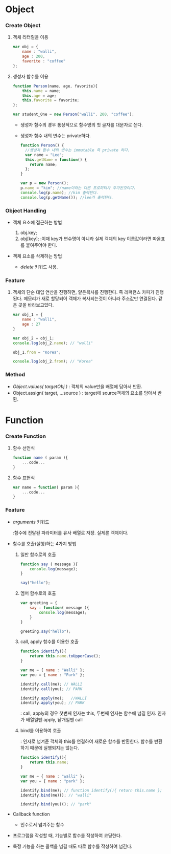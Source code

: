 # Object

 ### Create Object

 1. 객체 리터럴을 이용

    ```javascript
    var obj = {
        name : "walli",
        age : 200,
        favorite : "coffee"
    };
    ```

 2. 생성자 함수를 이용

    ```javascript
    function Person(name, age, favorite){
        this.name = name;
        this.age = age;
        this.favorite = favorite;
    };
    
    var student_One = new Person("walli", 200, "coffee"); 
    ```

    - 생성자 함수의 경우 통상적으로 함수명의 첫 글자를 대문자로 쓴다.

    - 생성자 함수 내의 변수는 private하다. 

      ```javascript
      function Person() {
        //생성자 함수 내의 변수는 immutable 즉 private 하다.
        var name = "Lee";
        this.getName = function() {
          return name;
        };
      }
      
      var p = new Person();
      p.name = "kim"; //name이라는 다른 프로퍼티가 추가된것이다.
      console.log(p.name); //kim 출력된다.
      console.log(p.getName()); //lee가 출력된다.
      ```



### Object Handling

 - 객체 요소에 접근하는 방법

   1. obj.key;
   2. obj[key];
      :이때 key가 변수명이 아니라 실제 객체의 key 이름값이라면 따옴표를 붙여주어야 한다.

 - 객체 요소를 삭제하는 방법

   - *delete* 키워드 사용.



### Feature

   1. 객체의 단순 대입 연산을 진행하면, 얕은복사를 진행한다. 즉 레퍼런스 카피가 진행된다. 메모리가 새로 할당되어 객체가 복사되는것이 아니라 주소값만 연결된다. 같은 곳을 바라보고있다.

      ```javascript
      var obj_1 = {
          name : "walli",
          age : 27
      }
      
      var obj_2 = obj_1;
      console.log(obj_2.name); // "walli"
      
      obj_1.from = "Korea";
      
      console.log(obj_2.from); // "Korea"
      ```



### Method

- *Object.values( targetObj )* : 객체의 value만을 배열에 담아서 반환.
- Object.assign( target, ...source ) : target에 source객체의 요소를 담아서 반환.






# Function

### Create Function

1. 함수 선언식

   ```javascript
   function name ( param ){
       ...code...
   }
   ```

2. 함수 표현식

   ```javascript
   var name = function( param ){
       ...code...
   }
   ```



### Feature

 - *arguments* 키워드

   :함수에 전달된 파라미터를 유사 배열로 저장. 실제론 객체이다.

 - 함수를 호출(실행)하는 4가지 방법

   1. 일반 함수로의 호출

      ```javascript
      function say ( message ){
          console.log(message);
      }
      
      say("hello");
      ```

   2. 멤머 함수로의 호출

      ```javascript
      var greeting = {
          say : function( message ){
              console.log(message);
          }
      }
      
      greeting.say("hello");
      ```

   3. call, apply 함수를 이용한 호출

      ```javascript
      function identify(){
          return this.name.toUpperCase();
      }
      
      var me = { name : "Walli" };
      var you = { name : "Park" };
      
      identify.call(me); // WALLI
      identify.call(you); // PARK
      
      identify.apply(me);	//WALLI
      identify.apply(you); // PARK
      ```

      : call, apply의 경우 첫번째 인자는 this, 두번째 인자는 함수에 넘길 인자. 인자가 배열일땐 apply, 낱개일땐 call

   4. bind를 이용하여 호출

      : 인자로 넘겨준 객체와 this를 연결하여 새로운 함수를 반환한다. 함수를 반환하기 때문에 실행되지는 않는다.

      ```javascript
      function identify(){
          return this.name;
      }
      
      var me = { name : "walli" };
      var you = { name : "park" };
      
      identify.bind(me); // function identify(){ return this.name };
      identify.bind(me)(); // "walli"
      
      identify.bind(you)(); // "park"
      ```

 - Callback function

   - 인수로서 넘겨주는 함수

- 프로그램을 작성할 때, 기능별로 함수를 작성하여 코딩한다.
- 특정 기능을 하는 콜백을 넘길 때도 따로 함수를 작성하여 넘긴다.